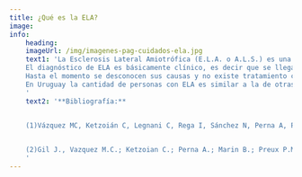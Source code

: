 ```yaml
---
title: ¿Qué es la ELA?
image:
info:
    heading:
    imageUrl: /img/imagenes-pag-cuidados-ela.jpg
    text1: 'La Esclerosis Lateral Amiotrófica (E.L.A. o A.L.S.) es una enfermedad neurodegenerativa que afecta las motoneuronas que se encuentran en el cerebro, el tronco encefálico y la médula espinal, las cuales controlan los músculos voluntarios. Cuando se comprometen o fallan estas neuronas, se alteran funciones como el movimiento de las distintas partes del cuerpo, el habla, la deglución, y la respiración.  La enfermedad no altera sensibilidad general ni los sentidos como la visión, la audición, el gusto y el olfato así como tampoco afecta la capacidad intelectual, el funcionamiento sexual y el control de los esfínteres.
    El diagnóstico de ELA es básicamente clínico, es decir que se llega a él mediante el interrogatorio y examen físico que hace el médico, el control de la evolución del paciente y escasos exámenes que ayudan a confirmarlo y a descartar otras enfermedades.  No existe al día de hoy, ninguna prueba específica de laboratorio que proporcione el diagnóstico definitivo al inicio de la enfermedad.
    Hasta el momento se desconocen sus causas y no existe tratamiento curativo, pero se puede mejorar la calidad de vida de las personas afectadas a través de las terapias y cuidados. Estudios y trabajos de investigación demuestran que ser atendidos de forma precoz por equipos multidisciplinarios mejora de forma significativa los síntomas incapacitantes y la supervivencia.
    En Uruguay la cantidad de personas con ELA es similar a la de otras partes del mundo, con una incidencia de 1,42 cada 100.000 habitantes/año, y una prevalencia de 1.92 casos por cada 100.000 habitantes(Vázquez et al, 2008), sin embargo la sobrevida es menor probablemente debido a diferencias en el sistema sanitario (Gil et al, 2009).
    '
    text2: '**Bibliografía:**


    (1)Vázquez MC, Ketzoián C, Legnani C, Rega I, Sánchez N, Perna A, Penela M, Aguirrezábal X, Druet-Cabanac M, Medici M. Incidence and prevalence of amyotrophic lateral sclerosis in Uruguay: a population-based study Neuroepidemiology. 2008;30(2):105-11. doi: 10.1159/000120023. Epub 2008 Mar 11. PMID: 1833482.
    

    (2)Gil J., Vazquez M.C.; Ketzoian C.; Perna A.; Marin B.; Preux P.M.; Couratier P. (2009) “Prognosis of ALS: comparing data from the Limousin referral centre, France, and a Uruguayan population”. Amyotroph Lateral Scler.  10(5-6): pp. 355-360.
    '
---
```


